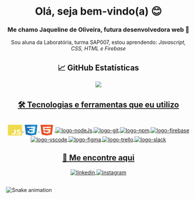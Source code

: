 <h1 align="center"> Olá, seja bem-vindo(a) 😊</h1>

<h3 align="center">Me chamo Jaqueline de Oliveira, futura desenvolvedora web 🚀</h3>


<p align="center">Sou aluna da Laboratória, turma SAP007, estou aprendendo: <i>Javascript, CSS, HTML e Firebase</i></p> 

<h2 align="center">📈 GitHub Estatísticas</h2>

<div align="center">
  <a href="https://github.com/jaquelinedeoliveira93">
  <img height="180em" src="https://github-readme-stats.vercel.app/api?username=jaquelinedeoliveira93&show_icons=true&theme=cobalt&include_all_commits=true&count_private=true"/>
<!--
  <img height="180em" src="https://github-readme-stats.vercel.app/api/top-langs/?username=jaquelinedeoliveira93&layout=compact&langs_count=7&theme=dracula"/>
-->
</div>
  
<h2 align="center">🛠 Tecnologias e ferramentas que eu utilizo</h2>
  <div align="center" style="display: inline_block"><br>
  <img align="center" alt="logo Js" height="30" width="40" src="https://raw.githubusercontent.com/devicons/devicon/master/icons/javascript/javascript-plain.svg">
  <img align="center" alt="logo-css" height="30" width="40" src="https://raw.githubusercontent.com/devicons/devicon/master/icons/css3/css3-original.svg">
  <img align="center" alt="logo-html" height="30" width="40" src="https://raw.githubusercontent.com/devicons/devicon/master/icons/html5/html5-original.svg">
    <img align="center" alt="logo-nodeJs" height="30" width="40" src="https://cdn.jsdelivr.net/gh/devicons/devicon/icons/nodejs/nodejs-original.svg">
  <img align="center" alt="logo-git" height="30" width="40" src="https://cdn.jsdelivr.net/gh/devicons/devicon/icons/git/git-original.svg">
    <img align="center" alt="logo-npm" height="30" width="40" src="https://cdn.jsdelivr.net/gh/devicons/devicon/icons/npm/npm-original-wordmark.svg">
  <img align="center" alt="logo-firebase" height="30" width="40" src="https://cdn.jsdelivr.net/gh/devicons/devicon/icons/firebase/firebase-plain-wordmark.svg">
    <img align="center" alt="logo-vscode" height="30" width="40" src="https://cdn.jsdelivr.net/gh/devicons/devicon/icons/vscode/vscode-original.svg">
  <img align="center" alt="logo-figma" height="30" width="40" src="https://cdn.jsdelivr.net/gh/devicons/devicon/icons/figma/figma-original.svg">
  <img align="center" alt="logo-trello" height="30" width="40" src="https://cdn.jsdelivr.net/gh/devicons/devicon/icons/trello/trello-plain.svg">
    <img align="center" alt="logo-slack" height="30" width="40"  src="https://cdn.jsdelivr.net/gh/devicons/devicon/icons/slack/slack-original.svg">
    
</div>
  <h2 align="center">📇 Me encontre aqui</h2>
  <div align="center">
  <a href="https://www.linkedin.com/in/jaquelinedeoliveiraa/" target="_blank">
  <img align="center" src="https://img.shields.io/badge/-jaquelinedeoliveiraa-05122A?style=flat&logo=linkedin" alt="linkedin"/>
</a>
<a href="https://www.instagram.com/jaquelinedeoliveira93/" target="_blank">
 <img align="center" src="https://img.shields.io/badge/-jaquelinedeoliveira93-05122A?style=flat&logo=instagram" alt="instagram"/>
</a>
</div> 
<br>  
  
   
  
 ![Snake animation](https://github.com/jaquelinedeoliveira93/jaquelinedeoliveira93/blob/output/github-contribution-grid-snake.svg)
  

